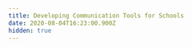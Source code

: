 ```yaml
---
title: Developing Communication Tools for Schools
date: 2020-08-04T16:23:00.900Z
hidden: true
---
```

